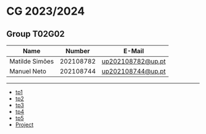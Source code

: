 # CG 2023/2024

## Group T02G02
| Name             | Number    | E-Mail             |
| ---------------- | --------- | ------------------ |
| Matilde Simões   | 202108782 | up202108782@up.pt  |
| Manuel Neto      | 202108744 | up202108744@up.pt  |

----

  - [tp1](tp1/README.md)
  - [tp2](tp2/README.md)
  - [tp3](tp3/README.md)
  - [tp4](tp4/README.md)
  - [tp5](tp5/README.md)
  - [Project](proj/README.md)